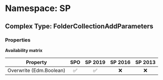 # Namespace: SP

## Complex Type: FolderCollectionAddParameters

### Properties

**Availability matrix**

Property | SPO | SP 2019 | SP 2016 | SP 2013
----------|:---:|:-------:|:-------:|:-------:
Overwrite (Edm.Boolean) | ✅ | ✅ | ❌ | ❌